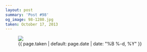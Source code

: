 ```yaml
---
layout: post
summary: 'Post #98'
og_image: 98-1280.jpg
taken: October 17, 2013
---
```


<figure class="post">
<img sizes="(min-width: 700px) 50vw, calc(100vw - 2rem)" src="{{ site.assets_url }}/98-640.jpg" srcset="{{ site.assets_url }}/98-1280.jpg 1280w, {{ site.assets_url }}/98-960.jpg 960w, {{ site.assets_url }}/98-640.jpg 640w, {{ site.assets_url }}/98-320.jpg 320w"/>
<figcaption>
<time>{{ page.taken | default: page.date | date: "%B %-d, %Y" }}</time>
</figcaption>
</figure>
